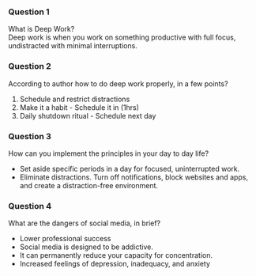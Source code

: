 ### Question 1
What is Deep Work?<br>
Deep work is when you work on something productive with full focus, undistracted with minimal interruptions.

### Question 2
According to author how to do deep work properly, in a few points?<br>
1. Schedule and restrict distractions
2. Make it a habit - Schedule it in (1hrs)
3. Daily shutdown ritual - Schedule next day

### Question 3
How can you implement the principles in your day to day life?<br>
* Set aside specific periods in a day for focused, uninterrupted work.
* Eliminate distractions. Turn off notifications, block websites and apps, and create a distraction-free environment.

### Question 4
What are the dangers of social media, in brief?<br>
* Lower professional success
* Social media is designed to be addictive.
* It can permanently reduce your capacity for concentration.
* Increased feelings of depression, inadequacy, and anxiety 
